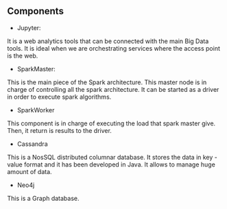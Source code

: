 ## Components 

- Jupyter: 

It is a web analytics tools that can be connected with the main Big Data tools. It is ideal when we are orchestrating services where the access point is the web.  

- SparkMaster:

This is the main piece of the Spark architecture. This master node is in charge of controlling all the spark architecture. It can be started as a driver in order to execute spark algorithms. 


- SparkWorker

This component is in charge of executing the load that spark master give. Then, it return is results to the driver. 

- Cassandra

This is a NosSQL distributed columnar database. It stores the data in key - value format and it has been developed in Java. It allows to manage huge amount of data. 

- Neo4j

This is a Graph database. 

